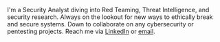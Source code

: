 I'm a Security Analyst diving into Red Teaming, Threat Intelligence, and security research. Always on the lookout for new ways to ethically break and secure systems. Down to collaborate on any cybersecurity or pentesting projects. Reach me via [LinkedIn](https://www.linkedin.com/in/abhineet-singh-002/) or [email](mailto:abhineets331@gmail.com).


